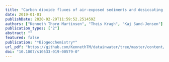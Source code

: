 ```yaml
---
title: "Carbon dioxide fluxes of air-exposed sediments and desiccating ponds"
date: 2019-01-01
publishDate: 2020-02-29T11:59:52.251459Z
authors: ["Kenneth Thorø Martinsen", "Theis Kragh", "Kaj Sand-Jensen"]
publication_types: ["2"]
abstract: ""
featured: false
publication: "*Biogeochemistry*"
url_pdf: "https://github.com/KennethTM/datainwater/tree/master/content/publication/martinsen-2019-drysediments/drysed.pdf"
doi: "10.1007/s10533-019-00579-0"
---
```


